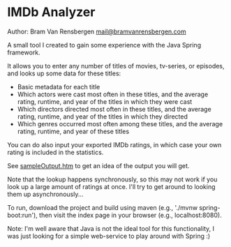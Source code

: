 IMDb Analyzer
==========================
Author: Bram Van Rensbergen <mail@bramvanrensbergen.com>

A small tool I created to gain some experience with the Java Spring framework.

It allows you to enter any number of titles of movies, tv-series, or episodes,
and looks up some data for these titles:
 * Basic metadata for each title
 * Which actors were cast most often in these titles, and the average rating, runtime, and year of the titles in which they were cast
 * Which directors directed most often in these titles, and the average rating, runtime, and year of the titles in which they directed
 * Which genres occurred most often among these titles, and the average rating, runtime, and year of these titles
	
You can do also input your exported IMDb ratings, in which case your own rating is included in the statistics.

See [sampleOutput.htm](https://htmlpreview.github.io/?https://github.com/BramVanRensbergen/imdb-scraper-prototype/blob/master/sampleOutput.html) to get an idea of the output you will get.

Note that the lookup happens synchronously, so this may not work if you look up a large amount of ratings at once. 
I'll try to get around to looking them up asynchronously...

To run, download the project and build using maven (e.g., './mvnw spring-boot:run'), then visit the index page in your browser (e.g., localhost:8080).

Note: I'm well aware that Java is not the ideal tool for this functionality, I was just looking for a simple web-service to play around with Spring :)